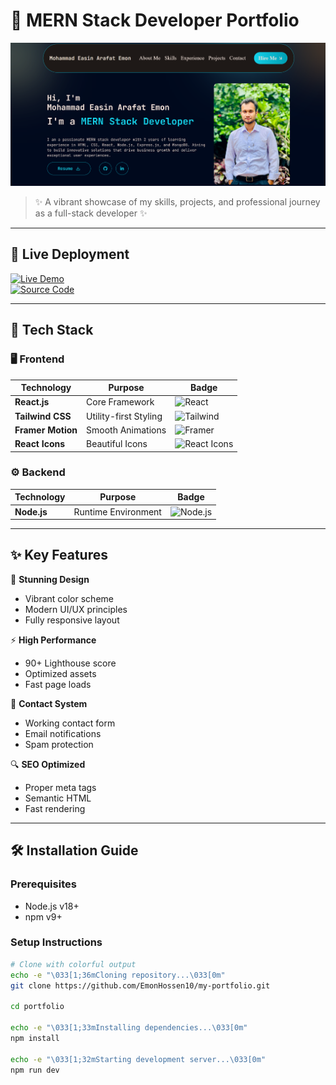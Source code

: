 # 🚀 MERN Stack Developer Portfolio

![Portfolio Screenshot](./public/images/frontImage.PNG)

> ✨ A vibrant showcase of my skills, projects, and professional journey as a full-stack developer ✨

---

## 🚀 Live Deployment  
<div align="left">

[![Live Demo](https://img.shields.io/badge/-🚀%20Live%20Demo%20on%20Vercel-000000?style=for-the-badge&logo=vercel&logoColor=white&labelColor=purple)](https://my-portfolio-rouge-eight-67.vercel.app/)  
[![Source Code](https://img.shields.io/badge/-💻%20View%20Source%20Code-181717?style=for-the-badge&logo=github&logoColor=white&labelColor=blue)](https://github.com/EmonHossen10/my-portfolio)

</div>

---

## 🎨 Tech Stack

### 🖥️ Frontend
| Technology | Purpose | Badge |
|------------|---------|-------|
| **React.js** | Core Framework | ![React](https://img.shields.io/badge/-React-61DAFB?style=flat-square&logo=react&logoColor=white&labelColor=black) |
| **Tailwind CSS** | Utility-first Styling | ![Tailwind](https://img.shields.io/badge/-Tailwind%20CSS-38B2AC?style=flat-square&logo=tailwind-css&logoColor=white&labelColor=teal) |
| **Framer Motion** | Smooth Animations | ![Framer](https://img.shields.io/badge/-Framer%20Motion-0055FF?style=flat-square&logo=framer&logoColor=white&labelColor=blue) |
| **React Icons** | Beautiful Icons | ![React Icons](https://img.shields.io/badge/-React%20Icons-61DAFB?style=flat-square&logo=react&logoColor=white&labelColor=darkblue) |

### ⚙️ Backend
| Technology | Purpose | Badge |
|------------|---------|-------|
| **Node.js** | Runtime Environment | ![Node.js](https://img.shields.io/badge/-Node.js-339933?style=flat-square&logo=nodedotjs&logoColor=white&labelColor=darkgreen) |

---

## ✨ Key Features

<div align="left">

🎨 **Stunning Design**  
- Vibrant color scheme  
- Modern UI/UX principles  
- Fully responsive layout  

⚡ **High Performance**  
- 90+ Lighthouse score  
- Optimized assets  
- Fast page loads  

📩 **Contact System**  
- Working contact form  
- Email notifications  
- Spam protection  

🔍 **SEO Optimized**  
- Proper meta tags  
- Semantic HTML  
- Fast rendering  

</div>

---

## 🛠️ Installation Guide

### Prerequisites
- Node.js v18+
- npm v9+

### Setup Instructions
```bash
# Clone with colorful output
echo -e "\033[1;36mCloning repository...\033[0m"
git clone https://github.com/EmonHossen10/my-portfolio.git

cd portfolio

echo -e "\033[1;33mInstalling dependencies...\033[0m"
npm install

echo -e "\033[1;32mStarting development server...\033[0m"
npm run dev